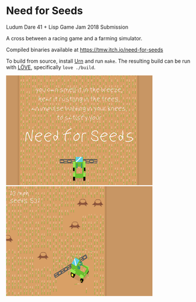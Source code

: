 # Need for Seeds

Ludum Dare 41 + Lisp Game Jam 2018 Submission

A cross between a racing game and a farming simulator.

Compiled binaries available at https://tmw.itch.io/need-for-seeds

To build from source, install [Urn](https://github.com/SquidDev/urn) and run `make`. The resulting build can be run with [LÖVE](https://love2d.org), specifically `love ./build`.

![](screen-1.png)
![](screen-2.png)

